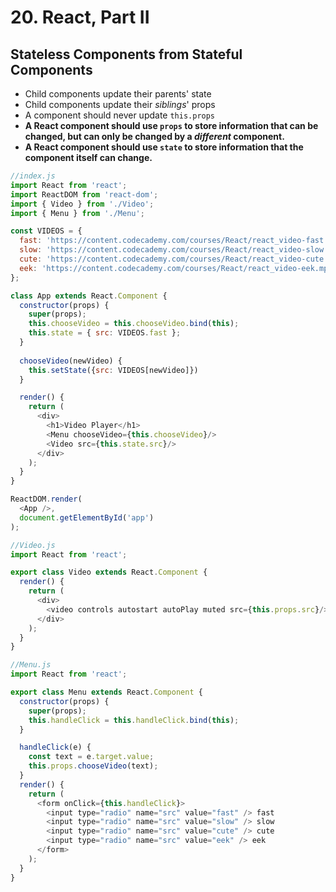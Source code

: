# 20. React, Part II

## Stateless Components from Stateful Components

*   Child components update their parents' state
*   Child components update their *siblings*' props
*   A component should never update `this.props`
*   **A React component should use `props` to store information that can be changed, but can only be changed by a *different* component.**
*   **A React component should use `state` to store information that the component itself can change.**

```js
//index.js
import React from 'react';
import ReactDOM from 'react-dom';
import { Video } from './Video';
import { Menu } from './Menu';

const VIDEOS = {
  fast: 'https://content.codecademy.com/courses/React/react_video-fast.mp4',
  slow: 'https://content.codecademy.com/courses/React/react_video-slow.mp4',
  cute: 'https://content.codecademy.com/courses/React/react_video-cute.mp4',
  eek: 'https://content.codecademy.com/courses/React/react_video-eek.mp4'
};

class App extends React.Component {
  constructor(props) {
    super(props);
    this.chooseVideo = this.chooseVideo.bind(this);
    this.state = { src: VIDEOS.fast };
  }
  
  chooseVideo(newVideo) {
    this.setState({src: VIDEOS[newVideo]})
  }

  render() {
    return (
      <div>
        <h1>Video Player</h1>
        <Menu chooseVideo={this.chooseVideo}/>
        <Video src={this.state.src}/>
      </div>
    );
  }
}

ReactDOM.render(
  <App />, 
  document.getElementById('app')
);
```

```js
//Video.js
import React from 'react';

export class Video extends React.Component {
  render() {
    return (
      <div>
        <video controls autostart autoPlay muted src={this.props.src}/>
      </div>
    );
  }
}
```

```js
//Menu.js
import React from 'react';

export class Menu extends React.Component {
  constructor(props) {
    super(props);
    this.handleClick = this.handleClick.bind(this);
  }

  handleClick(e) {
    const text = e.target.value;
    this.props.chooseVideo(text);
  }
  render() {
    return (
      <form onClick={this.handleClick}>
        <input type="radio" name="src" value="fast" /> fast
        <input type="radio" name="src" value="slow" /> slow
        <input type="radio" name="src" value="cute" /> cute
        <input type="radio" name="src" value="eek" /> eek
      </form>
    );
  }
}
```

